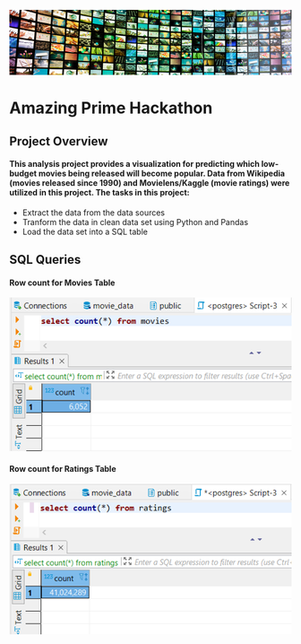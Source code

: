 
![etl_banner](Resources/etl_banner.png)
# Amazing Prime Hackathon
## Project Overview
#### This analysis project provides a visualization for predicting which low-budget movies being released will become popular.  Data from Wikipedia (movies released since 1990) and Movielens/Kaggle (movie ratings) were utilized in this project. The tasks in this project:
- Extract the data from the data sources
- Tranform the data in clean data set using Python and Pandas
- Load the data set into a SQL table

## SQL Queries
#### Row count for Movies Table
![movies_query](Resources/movies_query.png)

#### Row count for Ratings Table
![ratings_query](Resources/ratings_query.png)